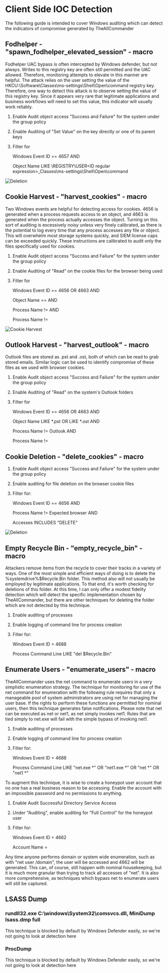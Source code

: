 # Client Side IOC Detection
The following guide is intended to cover Windows auditing which can detect the indicators of compromise generated by TheAllCommander
## Fodhelper - "spawn_fodhelper_elevated_session" - macro
Fodhelper UAC bypass is often intercepted by Windows defender, but not always. Writes to this registry key are often still permitted and the UAC allowed. Therefore, monitoring attempts to elevate in this manner are helpful.
The attack relies on the user setting the value of the HKCU:\Software\Classes\ms-settings\Shell\Open\command registry key. Therefore, one way to detect this attack is to observe setting the value of this registry key. Since it appears very rare that legitimate applications and business workflows will need to set this value, this indicator will usually work reliably.

1) Enable Audit object access "Success and Failure" for the system under the group policy

2) Enable Auditing of "Set Value" on the key directly or one of its parent keys

3) Filter for

	Windows Event ID == 4657 AND
	
	Object Name LIKE \REGISTRY\USER\<ID regular expression>_Classes\ms-settings\Shell\Open\command
	
![Deletion](fod_helper.png)
## Cookie Harvest - "harvest_cookies" - macro
Two Windows events are helpful for detecting access for cookies. 4656 is generated when a process requests access to an object, and 4663 is generated when the process actually accesses the object. Turning on this sort of auditing is excessively noisy unless very finely calibrated, as there is the potential to log every time that any process accesses any file or object. This will overwhelm most storage systems quickly, and SIEM license caps can be exceeded quickly. These instructions are calibrated to audit only the files specifically used for cookies.

1) Enable Audit object access "Success and Failure" for the system under the group policy

2) Enable Auditing of "Read" on the cookie files for the browser being used

3) Filter for
 
	Windows Event ID == 4656 OR 4663 AND
	
	Object Name == <target cookie file> AND
	
	Process Name != <target browser> AND
	
	Process Name != <backup software solution>
	
![Cookie Harvest](Cookie_access.png)	
## Outlook Harvest - "harvest_outlook" - macro
Outlook files are stored as .pst and .ost, both of which can be read to grab stored emails. Similar logic can be used to identify compromise of these files as we used with browser cookies.

1) Enable Audit object access "Success and Failure" for the system under the group policy

2) Enable Auditing of "Read" on the system's Outlook folders

3) Filter for
 
	Windows Event ID == 4656 OR 4663 AND

	Object Name LIKE *.pst OR LIKE *.ost AND

	Process Name != Outlook AND

	Process Name != <backup software solution>

## Cookie Deletion  - "delete_cookies" - macro
1) Enable Audit object access "Success and Failure" for the system under the group policy

2) Enable auditing for file deletion on the browser cookie files

3) Filter for:

	Windows Event ID == 4656 AND

	Process Name != Expected browser AND

	Accesses INCLUDES "DELETE"

![Deletion](cookie_delete.png)
## Empty Recycle Bin - "empty_recycle_bin" - macro
Attackers remove items from the recycle to cover their tracks in a variety of ways. One of the most simple and efficient ways of doing is to delete the %systemdrive%\$Recycle.Bin folder. This method also will not usually be employed by legitimate applications. To that end, it's worth checking for deletions of this folder. 
At this time, I can only offer a modest fidelity detection which will detect the specific implementation chosen by TheAllCommander, but there are other techniques for deleting the folder which are not detected by this technique.

1) Enable auditing of processes

2) Enable logging of command line for process creation

3) Filter for:

	Windows Event ID = 4688

	Process Command Line LIKE "del <regular expression for spaces and arguments> $Recycle.Bin"

## Enumerate Users - "enumerate_users" - macro
TheAllCommander uses the net command to enumerate users in a very simplistic enumeration strategy. The technique for monitoring for use of the net command for enumeration with the following rule requires that only a manageable pool of system administrators are using net for managing the user base. If the rights to perform these functions are permitted for nominal users, then this technique generates false notifications.
Please note that net can be executed as net or net1, as net simply invokes net1. Rules that are tied simply to net.exe will fail with the simple bypass of invoking net1.

1) Enable auditing of processes

2) Enable logging of command line for process creation

3) Filter for:

	Windows Event ID = 4688

	Process Command Line LIKE "net.exe *" OR "net1.exe *" OR "net *" OR "net1 *"
	
To augment this technique, it is wise to create a honeypot user account that no one has a real business reason to be accessing. Enable the account with an impossible password and no permissions to anything. 

1) Enable Audit Successful Directory Service Access

2) Under "Auditing", enable auditing for "Full Control" for the honeypot user

3) Filter for:

	Windows Event ID = 4662

	Account Name = <your honeypot>
	
Any time anyone performs domain or system wide enumeration, such as with "net user /domain", the user will be accessed and 4662 will be generated. This can, of course, still happen with nominal housekeeping, but it is much more granular than trying to track all accesses of "net". It is also more comprehensive, as techniques which bypass net to enumerate users will still be captured.
## LSASS Dump
### rundll32.exe C:\windows\System32\comsvcs.dll, MiniDump <LSASS PID> lsass.dmp full
This technique is blocked by default by Windows Defender easily, so we're not going to look at detection here
### ProcDump
This technique is blocked by default by Windows Defender easily, so we're not going to look at detection here